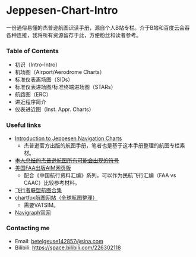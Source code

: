 # Jeppesen-Chart-Intro
一份通俗易懂的杰普逊航图识读手册，源自个人B站专栏。介于B站和百度云会吞各种连接，我将所有资源留存于此，方便粉丝和读者参考。

### Table of Contents
- 初识（Intro-Intro）
- 机场图（Airport/Aerodrome Charts）
- 标准仪表离场图（SIDs）
- 标准仪表进场图/标准终端进场图（STARs）
- 航路图（ERC）
- 进近程序简介
- 仪表进近图（Inst. Appr. Charts）


### Useful links
- [Introduction to Jeppesen Navigation Charts](https://shop.jeppesen.com/images/Introduction_to_Jeppesen_Charts_CAO_Feb_2024.pdf)
    - 杰普逊官方出版的航图手册，笔者也是基于这本手册整理的航图专栏素材。
- [~~本人总结的杰普逊航图所有可能会出现的符号~~](https://shimo.im/sheets/m8AZM2xXb1Sar6kb/MODOC)
- [美国FAA出版AIM网页版](https://www.faa.gov/air_traffic/publications/atpubs/aim_html/)
    - 配合《中国航行资料汇编》系列，可以作为民航飞行汇编（FAA vs CAAC）比较参考材料。
- [飞行者联盟航图合集](https://aip.chinaflier.com/#/)
- [chartfox航图网站（全球航图整理）](https://chartfox.org/)
    - 需要VATSIM。
- [Navigraph官网](https://navigraph.com/)

### Contacting me
- Email: <betelgeuse142857@sina.com>
- Bilibili: <https://space.bilibili.com/226302118>

